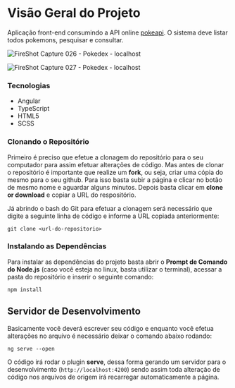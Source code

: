 # Visão Geral do Projeto

Aplicação front-end consumindo a API online [pokeapi](https://pokeapi.co/). O sistema deve listar todos pokemons, pesquisar e consultar.


![FireShot Capture 026 - Pokedex - localhost](https://user-images.githubusercontent.com/61437530/212144440-8ff363eb-db99-4b59-9db9-fa8a1533292c.png)



![FireShot Capture 027 - Pokedex - localhost](https://user-images.githubusercontent.com/61437530/212144435-cb5e39f7-0a86-4d6c-8b0e-4556e9519c1c.png)

### Tecnologias

- Angular
- TypeScript
- HTML5
- SCSS

### Clonando o Repositório

Primeiro é preciso que efetue a clonagem do repositório para o seu computador para assim efetuar alterações de código. Mas antes de clonar o repositório é importante que realize um **fork**, ou seja, criar uma cópia do mesmo para o seu github. Para isso basta subir a página e clicar no botão de mesmo nome e aguardar alguns minutos. Depois basta clicar em **clone or download** e copiar a URL do respositório.

Já abrindo o bash do Git para efetuar a clonagem será necessário que digite a seguinte linha de código e informe a URL copiada anteriormente:

```
git clone <url-do-repositorio>
```

### Instalando as Dependências

Para instalar as dependências do projeto basta abrir o **Prompt de Comando do Node.js** (caso você esteja no linux, basta utilizar o terminal), acessar a pasta do repositório e inserir o seguinte comando:

```
npm install
```

## Servidor de Desenvolvimento

Basicamente você deverá escrever seu código e enquanto você efetua alterações no arquivo é necessário deixar o comando abaixo rodando:

```
ng serve --open
```

O código irá rodar o plugin **serve**, dessa forma gerando um servidor para o desenvolvimento (`http://localhost:4200`) sendo assim toda alteração de código nos arquivos de origem irá recarregar automaticamente a página.
